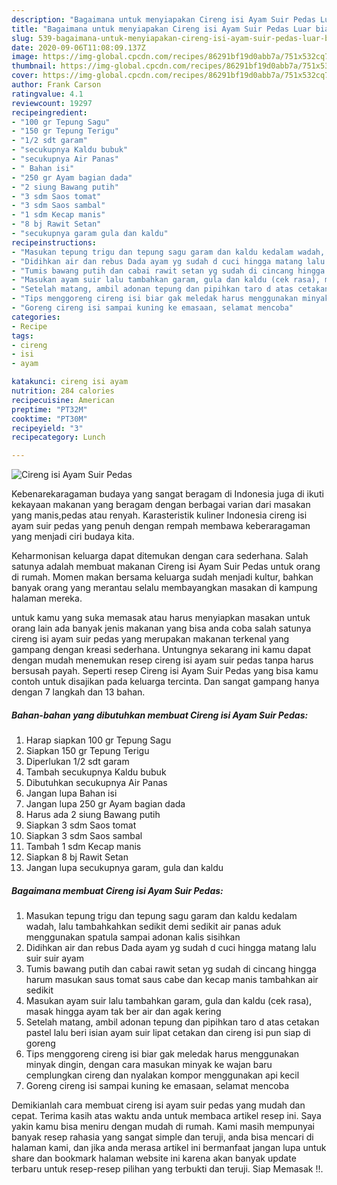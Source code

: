 ```yaml
---
description: "Bagaimana untuk menyiapakan Cireng isi Ayam Suir Pedas Luar biasa"
title: "Bagaimana untuk menyiapakan Cireng isi Ayam Suir Pedas Luar biasa"
slug: 539-bagaimana-untuk-menyiapakan-cireng-isi-ayam-suir-pedas-luar-biasa
date: 2020-09-06T11:08:09.137Z
image: https://img-global.cpcdn.com/recipes/86291bf19d0abb7a/751x532cq70/cireng-isi-ayam-suir-pedas-foto-resep-utama.jpg
thumbnail: https://img-global.cpcdn.com/recipes/86291bf19d0abb7a/751x532cq70/cireng-isi-ayam-suir-pedas-foto-resep-utama.jpg
cover: https://img-global.cpcdn.com/recipes/86291bf19d0abb7a/751x532cq70/cireng-isi-ayam-suir-pedas-foto-resep-utama.jpg
author: Frank Carson
ratingvalue: 4.1
reviewcount: 19297
recipeingredient:
- "100 gr Tepung Sagu"
- "150 gr Tepung Terigu"
- "1/2 sdt garam"
- "secukupnya Kaldu bubuk"
- "secukupnya Air Panas"
- " Bahan isi"
- "250 gr Ayam bagian dada"
- "2 siung Bawang putih"
- "3 sdm Saos tomat"
- "3 sdm Saos sambal"
- "1 sdm Kecap manis"
- "8 bj Rawit Setan"
- "secukupnya garam gula dan kaldu"
recipeinstructions:
- "Masukan tepung trigu dan tepung sagu garam dan kaldu kedalam wadah, lalu tambahkahkan sedikit demi sedikit air panas aduk menggunakan spatula sampai adonan kalis sisihkan"
- "Didihkan air dan rebus Dada ayam yg sudah d cuci hingga matang lalu suir suir ayam"
- "Tumis bawang putih dan cabai rawit setan yg sudah di cincang hingga harum masukan saus tomat saus cabe dan kecap manis tambahkan air sedikit"
- "Masukan ayam suir lalu tambahkan garam, gula dan kaldu (cek rasa), masak hingga ayam tak ber air dan agak kering"
- "Setelah matang, ambil adonan tepung dan pipihkan taro d atas cetakan pastel lalu beri isian ayam suir lipat cetakan dan cireng isi pun siap di goreng"
- "Tips menggoreng cireng isi biar gak meledak harus menggunakan minyak dingin, dengan cara masukan minyak ke wajan baru cemplungkan cireng dan nyalakan kompor menggunakan api kecil"
- "Goreng cireng isi sampai kuning ke emasaan, selamat mencoba"
categories:
- Recipe
tags:
- cireng
- isi
- ayam

katakunci: cireng isi ayam 
nutrition: 284 calories
recipecuisine: American
preptime: "PT32M"
cooktime: "PT30M"
recipeyield: "3"
recipecategory: Lunch

---
```



![Cireng isi Ayam Suir Pedas](https://img-global.cpcdn.com/recipes/86291bf19d0abb7a/751x532cq70/cireng-isi-ayam-suir-pedas-foto-resep-utama.jpg)

Kebenarekaragaman budaya yang sangat beragam di Indonesia juga di ikuti kekayaan makanan yang beragam dengan berbagai varian dari masakan yang manis,pedas atau renyah. Karasteristik kuliner Indonesia cireng isi ayam suir pedas yang penuh dengan rempah membawa keberaragaman yang menjadi ciri budaya kita.




Keharmonisan keluarga dapat ditemukan dengan cara sederhana. Salah satunya adalah membuat makanan Cireng isi Ayam Suir Pedas untuk orang di rumah. Momen makan bersama keluarga sudah menjadi kultur, bahkan banyak orang yang merantau selalu membayangkan masakan di kampung halaman mereka.

untuk kamu yang suka memasak atau harus menyiapkan masakan untuk orang lain ada banyak jenis makanan yang bisa anda coba salah satunya cireng isi ayam suir pedas yang merupakan makanan terkenal yang gampang dengan kreasi sederhana. Untungnya sekarang ini kamu dapat dengan mudah menemukan resep cireng isi ayam suir pedas tanpa harus bersusah payah.
Seperti resep Cireng isi Ayam Suir Pedas yang bisa kamu contoh untuk disajikan pada keluarga tercinta. Dan sangat gampang hanya dengan 7 langkah dan 13 bahan.


<!--inarticleads1-->

##### Bahan-bahan yang dibutuhkan membuat Cireng isi Ayam Suir Pedas:

1. Harap siapkan 100 gr Tepung Sagu
1. Siapkan 150 gr Tepung Terigu
1. Diperlukan 1/2 sdt garam
1. Tambah secukupnya Kaldu bubuk
1. Dibutuhkan secukupnya Air Panas
1. Jangan lupa  Bahan isi
1. Jangan lupa 250 gr Ayam bagian dada
1. Harus ada 2 siung Bawang putih
1. Siapkan 3 sdm Saos tomat
1. Siapkan 3 sdm Saos sambal
1. Tambah 1 sdm Kecap manis
1. Siapkan 8 bj Rawit Setan
1. Jangan lupa secukupnya garam, gula dan kaldu




<!--inarticleads2-->

##### Bagaimana membuat  Cireng isi Ayam Suir Pedas:

1. Masukan tepung trigu dan tepung sagu garam dan kaldu kedalam wadah, lalu tambahkahkan sedikit demi sedikit air panas aduk menggunakan spatula sampai adonan kalis sisihkan
1. Didihkan air dan rebus Dada ayam yg sudah d cuci hingga matang lalu suir suir ayam
1. Tumis bawang putih dan cabai rawit setan yg sudah di cincang hingga harum masukan saus tomat saus cabe dan kecap manis tambahkan air sedikit
1. Masukan ayam suir lalu tambahkan garam, gula dan kaldu (cek rasa), masak hingga ayam tak ber air dan agak kering
1. Setelah matang, ambil adonan tepung dan pipihkan taro d atas cetakan pastel lalu beri isian ayam suir lipat cetakan dan cireng isi pun siap di goreng
1. Tips menggoreng cireng isi biar gak meledak harus menggunakan minyak dingin, dengan cara masukan minyak ke wajan baru cemplungkan cireng dan nyalakan kompor menggunakan api kecil
1. Goreng cireng isi sampai kuning ke emasaan, selamat mencoba




Demikianlah cara membuat cireng isi ayam suir pedas yang mudah dan cepat. Terima kasih atas waktu anda untuk membaca artikel resep ini. Saya yakin kamu bisa meniru dengan mudah di rumah. Kami masih mempunyai banyak resep rahasia yang sangat simple dan teruji, anda bisa mencari di halaman kami, dan jika anda merasa artikel ini bermanfaat jangan lupa untuk share dan bookmark halaman website ini karena akan banyak update terbaru untuk resep-resep pilihan yang terbukti dan teruji. Siap Memasak !!. 
